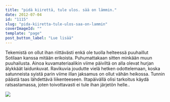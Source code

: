 ```yaml
---
title: "pidä kiirettä, tule ulos. sää on lämmin."
date: 2012-07-04
id: "1115"
slug: "pida-kiiretta-tule-ulos-saa-on-lammin"
coverImageId: ""
template: "page"
post_button_label: "Lue lisää"
---
```


Tekemistä on ollut ihan riittävästi enkä ole tuolla helteessä puuhaillut Sotilaan kanssa mitään erikoista. Puhumattakaan sitten minkään muun puuhailusta. Ainoa kuvamateriaalikin viime päiviltä on alla olevat hurjan älykkäät laidunkuvat. Ravikuvia joudutte vielä hetken odottelemaan, koska satunneista syistä parin viime illan jaksamus on ollut vähän heikossa. Tunnin päästä taas lähdettävä liikenteeseen. Iltapäivällä olisi tarkoitus käydä ratsastamassa, joten toivottavasti ei tule ihan järjetön helle..

[![](/images/hehe.jpg)](http://2.bp.blogspot.com/-ntR_zwv3-lw/T_PyFm7aWrI/AAAAAAAAAz0/X3MXrlX9-Fk/s1600/hehe.jpg)
